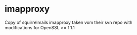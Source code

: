 # imapproxy
Copy of squirrelmails imapproxy taken vom their svn repo with modifications for OpenSSL >= 1.1.1
